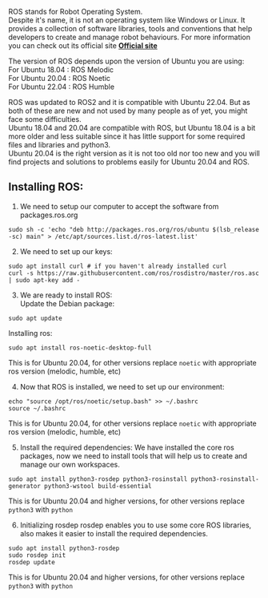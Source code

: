 ROS stands for Robot Operating System.  
Despite it's name, it is not an operating system like Windows or Linux. It provides a collection of software libraries, tools and conventions that help developers to create and manage robot behaviours.
For more information you can check out its official site __[Official site](http://wiki.ros.org/noetic)__  

The version of ROS depends upon the version of Ubuntu you are using:  
    For Ubuntu 18.04 : ROS Melodic  
    For Ubuntu 20.04 : ROS Noetic  
    For Ubuntu 22.04 : ROS Humble  

ROS was updated to ROS2 and it is compatible with Ubuntu 22.04. But as both of these are new and not used by many people as of yet, you might face some difficulties.  
Ubuntu 18.04 and 20.04 are compatible with ROS, but Ubuntu 18.04 is a bit more older and less suitable since it has little support for some required files and libraries and python3.  
Ubuntu 20.04 is the right version as it is not too old nor too new and you will find projects and solutions to problems easily for Ubuntu 20.04 and ROS.

## Installing ROS:

1. We need to setup our computer to accept the software from packages.ros.org
```
sudo sh -c 'echo "deb http://packages.ros.org/ros/ubuntu $(lsb_release -sc) main" > /etc/apt/sources.list.d/ros-latest.list'
```

2. We need to set up our keys:
```
sudo apt install curl # if you haven't already installed curl
curl -s https://raw.githubusercontent.com/ros/rosdistro/master/ros.asc | sudo apt-key add -
```
  
3. We are ready to install ROS:  
Update the Debian package:
```
sudo apt update
```
Installing ros:
```
sudo apt install ros-noetic-desktop-full
```
This is for Ubuntu 20.04, for other versions replace ```noetic``` with appropriate ros version (melodic, humble, etc)  
   
4. Now that ROS is installed, we need to set up our environment:
```
echo "source /opt/ros/noetic/setup.bash" >> ~/.bashrc
source ~/.bashrc
```  
This is for Ubuntu 20.04, for other versions replace ```noetic``` with appropriate ros version (melodic, humble, etc)  

5. Install the required dependencies:
We have installed the core ros packages, now we need to install tools that will help us to create and manage our own workspaces.
```
sudo apt install python3-rosdep python3-rosinstall python3-rosinstall-generator python3-wstool build-essential
```
This is for Ubuntu 20.04 and higher versions, for other versions replace ```python3``` with ```python```  

6. Initializing rosdep
rosdep enables you to use some core ROS libraries, also makes it easier to install the required dependencies.
```
sudo apt install python3-rosdep
sudo rosdep init
rosdep update
```
This is for Ubuntu 20.04 and higher versions, for other versions replace ```python3``` with ```python``` 
